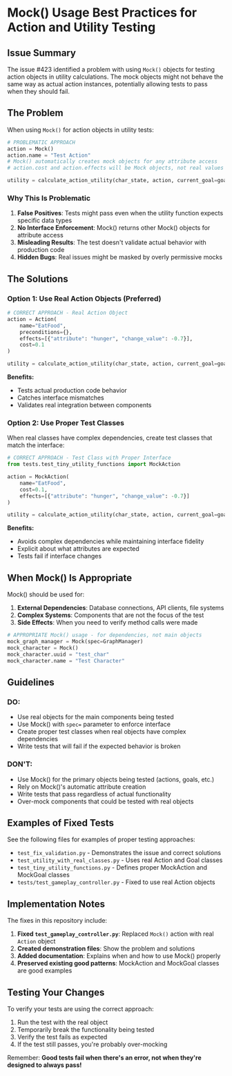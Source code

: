 # Mock() Usage Best Practices for Action and Utility Testing

## Issue Summary

The issue #423 identified a problem with using `Mock()` objects for testing action objects in utility calculations. The mock objects might not behave the same way as actual action instances, potentially allowing tests to pass when they should fail.

## The Problem

When using `Mock()` for action objects in utility tests:

```python
# PROBLEMATIC APPROACH
action = Mock()
action.name = "Test Action"
# Mock() automatically creates mock objects for any attribute access
# action.cost and action.effects will be Mock objects, not real values

utility = calculate_action_utility(char_state, action, current_goal=goal)
```

### Why This Is Problematic

1. **False Positives**: Tests might pass even when the utility function expects specific data types
2. **No Interface Enforcement**: Mock() returns other Mock() objects for attribute access
3. **Misleading Results**: The test doesn't validate actual behavior with production code
4. **Hidden Bugs**: Real issues might be masked by overly permissive mocks

## The Solutions

### Option 1: Use Real Action Objects (Preferred)

```python
# CORRECT APPROACH - Real Action Object
action = Action(
    name="EatFood",
    preconditions={},
    effects=[{"attribute": "hunger", "change_value": -0.7}],
    cost=0.1
)

utility = calculate_action_utility(char_state, action, current_goal=goal)
```

**Benefits:**
- Tests actual production code behavior
- Catches interface mismatches
- Validates real integration between components

### Option 2: Use Proper Test Classes

When real classes have complex dependencies, create test classes that match the interface:

```python
# CORRECT APPROACH - Test Class with Proper Interface
from tests.test_tiny_utility_functions import MockAction

action = MockAction(
    name="EatFood",
    cost=0.1,
    effects=[{"attribute": "hunger", "change_value": -0.7}]
)

utility = calculate_action_utility(char_state, action, current_goal=goal)
```

**Benefits:**
- Avoids complex dependencies while maintaining interface fidelity
- Explicit about what attributes are expected
- Tests fail if interface changes

## When Mock() Is Appropriate

Mock() should be used for:

1. **External Dependencies**: Database connections, API clients, file systems
2. **Complex Systems**: Components that are not the focus of the test
3. **Side Effects**: When you need to verify method calls were made

```python
# APPROPRIATE Mock() usage - for dependencies, not main objects
mock_graph_manager = Mock(spec=GraphManager)
mock_character = Mock()
mock_character.uuid = "test_char"
mock_character.name = "Test Character"
```

## Guidelines

### DO:
- Use real objects for the main components being tested
- Use Mock() with `spec=` parameter to enforce interface
- Create proper test classes when real objects have complex dependencies
- Write tests that will fail if the expected behavior is broken

### DON'T:
- Use Mock() for the primary objects being tested (actions, goals, etc.)
- Rely on Mock()'s automatic attribute creation
- Write tests that pass regardless of actual functionality
- Over-mock components that could be tested with real objects

## Examples of Fixed Tests

See the following files for examples of proper testing approaches:

- `test_fix_validation.py` - Demonstrates the issue and correct solutions
- `test_utility_with_real_classes.py` - Uses real Action and Goal classes
- `test_tiny_utility_functions.py` - Defines proper MockAction and MockGoal classes
- `tests/test_gameplay_controller.py` - Fixed to use real Action objects

## Implementation Notes

The fixes in this repository include:

1. **Fixed `test_gameplay_controller.py`**: Replaced `Mock()` action with real `Action` object
2. **Created demonstration files**: Show the problem and solutions
3. **Added documentation**: Explains when and how to use Mock() properly
4. **Preserved existing good patterns**: MockAction and MockGoal classes are good examples

## Testing Your Changes

To verify your tests are using the correct approach:

1. Run the test with the real object
2. Temporarily break the functionality being tested
3. Verify the test fails as expected
4. If the test still passes, you're probably over-mocking

Remember: **Good tests fail when there's an error, not when they're designed to always pass!**